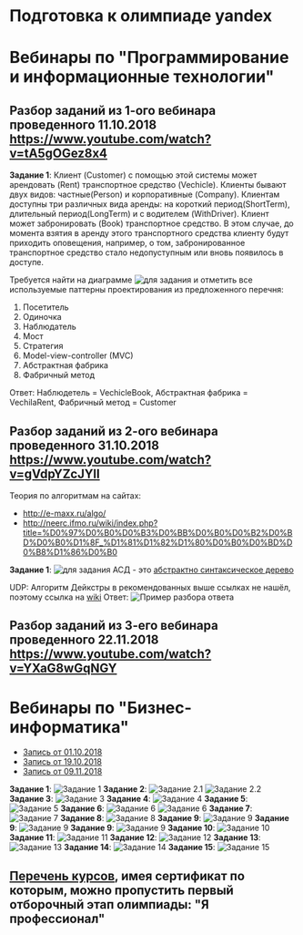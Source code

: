 # Подготовка к олимпиаде yandex 

# Вебинары по "Программирование и информационные технологии"

## Разбор заданий из 1-ого вебинара проведенного 11.10.2018 https://www.youtube.com/watch?v=tA5gOGez8x4

**Задание 1**:
Клиент (Customer) с помощью этой системы может арендовать (Rent) транспортное средство (Vechicle). Клиенты бывают двух видов: частные(Person) и корпоративные (Company). Клиентам доступны три различных вида аренды: на короткий период(ShortTerm), длительный период(LongTerm) и с водителем (WithDriver).
Клиент может забронировать (Book) транспортное средство. В этом случае, до момента взятия в аренду этого транспортного средства клиенту будут приходить оповещения, например, о том, забронированное транспортное средство стало недопуступным или вновь появилось в доступе.

Требуется найти на диаграмме ![для задания](images/Webinar1Task1.png) и отметить все используемые паттерны проектирования из предложенного перечня:

1. Посетитель
2. Одиночка
3. Наблюдатель
4. Мост
5. Стратегия
6. Model-view-controller (MVC)
7. Абстрактная фабрика
8. Фабричный метод

Ответ: Наблюдетель = VechicleBook, Абстрактная фабрика = VechilaRent,
Фабричный метод = Customer


## Разбор заданий из 2-ого вебинара проведенного 31.10.2018 https://www.youtube.com/watch?v=gVdpYZcJYlI

Теория по алгоритмам на сайтах:
+ http://e-maxx.ru/algo/
+ http://neerc.ifmo.ru/wiki/index.php?title=%D0%97%D0%B0%D0%B3%D0%BB%D0%B0%D0%B2%D0%BD%D0%B0%D1%8F_%D1%81%D1%82%D1%80%D0%B0%D0%BD%D0%B8%D1%86%D0%B0

**Задание 1**:
![для задания](images/Webinar2Task1.png)
АСД - это [абстрактно синтаксическое дерево](https://ru.wikipedia.org/wiki/%D0%90%D0%B1%D1%81%D1%82%D1%80%D0%B0%D0%BA%D1%82%D0%BD%D0%BE%D0%B5_%D1%81%D0%B8%D0%BD%D1%82%D0%B0%D0%BA%D1%81%D0%B8%D1%87%D0%B5%D1%81%D0%BA%D0%BE%D0%B5_%D0%B4%D0%B5%D1%80%D0%B5%D0%B2%D0%BE)

UDP: Алгоритм Дейкстры в рекомендованных выше ссылках не нашёл, поэтому ссылка на [wiki](https://ru.wikipedia.org/wiki/%D0%90%D0%BB%D0%B3%D0%BE%D1%80%D0%B8%D1%82%D0%BC_%D0%94%D0%B5%D0%B9%D0%BA%D1%81%D1%82%D1%80%D1%8B)
Ответ: ![Пример разбора ответа](images/Webinar2Task1_2.png)


## Разбор заданий из 3-его вебинара проведенного 22.11.2018 https://www.youtube.com/watch?v=YXaG8wGqNGY



# Вебинары по "Бизнес-информатика"

- [Запись от 01.10.2018](https://www.youtube.com/watch?v=U0Ws5aTjbls)
- [Запись от 19.10.2018](https://www.youtube.com/watch?v=Rozkr_OnyEc)
- [Запись от 09.11.2018](https://www.youtube.com/watch?v=NsVhZW_elfc)

**Задание 1**:
![Задание 1](images/businessInformatics/Webinar3Task1.png)
**Задание 2**:
![Задание 2.1](images/businessInformatics/Webinar3Task2_1.png)
![Задание 2.2](images/businessInformatics/Webinar3Task2_2.png)
**Задание 3**:
![Задание 3](images/businessInformatics/Webinar3Task3.png)
**Задание 4**:
![Задание 4](images/businessInformatics/Webinar3Task4.png)
**Задание 5**:
![Задание 5](images/businessInformatics/Webinar3Task5.png)
**Задание 6**:
![Задание 6](images/businessInformatics/Webinar3Task6_1.png)
![Задание 6](images/businessInformatics/Webinar3Task6_2.png)
**Задание 7**:
![Задание 7](images/businessInformatics/Webinar3Task7.png)
**Задание 8**:
![Задание 8](images/businessInformatics/Webinar3Task8.png)
**Задание 9**:
![Задание 9](images/businessInformatics/Webinar3Task9.png)
**Задание 9**:
![Задание 9](images/businessInformatics/Webinar3Task9.png)
**Задание 9**:
![Задание 9](images/businessInformatics/Webinar3Task9.png)
**Задание 10**:
![Задание 10](images/businessInformatics/Webinar3Task10.png)
**Задание 11**:
![Задание 11](images/businessInformatics/Webinar3Task11.png)
**Задание 12**:
![Задание 12](images/businessInformatics/Webinar3Task12.png)
**Задание 13**:
![Задание 13](images/businessInformatics/Webinar3Task13.png)
**Задание 14**:
![Задание 14](images/businessInformatics/Webinar3Task14.png)
**Задание 15**:
![Задание 15](images/businessInformatics/Webinar3Task15.png)

## [Перечень курсов](recommends/COURSES.md), имея сертификат по которым, можно пропустить первый отборочный этап олимпиады: "Я профессионал"